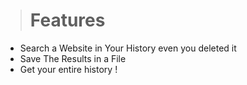 > # Features


* Search a Website in Your History even you deleted it
* Save The Results in a File
* Get your entire history !


